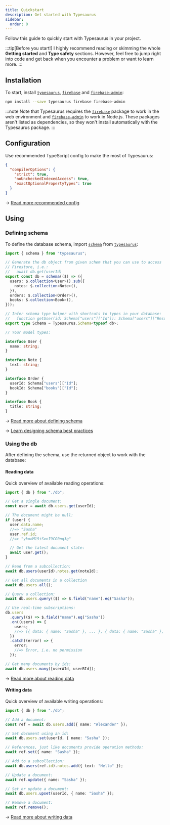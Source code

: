 ```yaml
---
title: Quickstart
description: Get started with Typesaurus
sidebar:
  order: 0
---
```


Follow this guide to quickly start with Typesaurus in your project.

:::tip[Before you start!]
I highly recommend reading or skimming the whole **Getting started** and **Type safety** sections. However, feel free to jump right into code and get back when you encounter a problem or want to learn more.
:::

## Installation

To start, install [`typesaurus`], [`firebase`] and [`firebase-admin`]:

```bash
npm install --save typesaurus firebase firebase-admin
```

:::note
Note that Typesaurus requires the [`firebase`] package to work in the web environment and [`firebase-admin`] to work in Node.js. These packages aren't listed as dependencies, so they won't install automatically with the Typesaurus package.
:::

## Configuration

Use recommended TypeScript config to make the most of Typesaurus:

```json
{
  "compilerOptions": {
    "strict": true,
    "noUncheckedIndexedAccess": true,
    "exactOptionalPropertyTypes": true
  }
}
```

→ [Read more recommended config](/type-safety/tsconfig/)

## Using

### Defining schema

To define the database schema, import [`schema`] from [`typesaurus`]:

```ts
import { schema } from "typesaurus";

// Generate the db object from given schem that you can use to access
// Firestore, i.e.:
//   await db.get(userId)
export const db = schema(($) => ({
  users: $.collection<User>().sub({
    notes: $.collection<Note>(),
  }),
  orders: $.collection<Order>(),
  books: $.collection<Book>(),
}));

// Infer schema type helper with shortcuts to types in your database:
//   function getUser(id: Schema["users"]["Id"]): Schema["users"]["Result"]
export type Schema = Typesaurus.Schema<typeof db>;

// Your model types:

interface User {
  name: string;
}

interface Note {
  text: string;
}

interface Order {
  userId: Schema["users"]["Id"];
  bookId: Schema["books"]["Id"];
}

interface Book {
  title: string;
}
```

→ [Read more about defining schema](/get-started/schema/)

→ [Learn designing schema best practices](/type-safety/designing/)

### Using the db

After defining the schema, use the returned object to work with the database:

#### Reading data

Quick overview of available reading operations:

```ts
import { db } from "./db";

// Get a single document:
const user = await db.users.get(userId);

// The document might be null:
if (user) {
  user.data.name;
  //=> "Sasha"
  user.ref.id;
  //=> "ykodM19iSxnI9CG0nq3g"

  // Get the latest document state:
  await user.get();
}

// Read from a subcollection:
await db.users(userId).notes.get(noteId);

// Get all documents in a collection
await db.users.all();

// Query a collection:
await db.users.query(($) => $.field("name").eq("Sasha"));

// Use real-time subscriptions:
db.users
  .query(($) => $.field("name").eq("Sasha"))
  .on((users) => {
    users;
    //=> [{ data: { name: "Sasha" }, ... }, { data: { name: "Sasha" }, ... }]
  })
  .catch((error) => {
    error;
    //=> Error, i.e. no permission
  });

// Get many documents by ids:
await db.users.many([userAId, userBId]);
```

→ [Read more about reading data](/get-started/reading/)

#### Writing data

Quick overview of available writing operations:

```ts
import { db } from "./db";

// Add a document:
const ref = await db.users.add({ name: "Alexander" });

// Set document using an id:
await db.users.set(userId, { name: "Sasha" });

// References, just like documents provide operation methods:
await ref.set({ name: "Sasha" });

// Add to a subcollection:
await db.users(ref.id).notes.add({ text: "Hello" });

// Update a document:
await ref.update({ name: "Sasha" });

// Set or update a document:
await db.users.upset(userId, { name: "Sasha" });

// Remove a document:
await ref.remove();
```

→ [Read more about writing data](/get-started/writing/)

[`typesaurus`]: https://www.npmjs.com/package/typesaurus
[`firebase-admin`]: https://www.npmjs.com/package/firebase-admin
[`firebase`]: https://www.npmjs.com/package/firebase
[`schema`]: /api/schema
